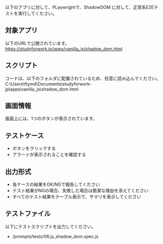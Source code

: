 以下のアプリに対して、PLaywrightで、ShadowDOM に対して、正常系E2Eテストを実行してください。 

## 対象アプリ
以下のURLで公開されています。
https://studyforwork.jp/apps/vanilla_js/shadow_dom.html

## スクリプト
コードは、以下のフォルダに配置されているため、任意に読み込んでください。
C:\Users\ftymd\Documents\studyforwork-jp\apps\vanilla_js\shadow_dom.html

## 画面情報
画面上には、1つのボタンが表示されています。

## テストケース
- ボタンをクリックする
- アラートが表示されることを確認する


## 出力形式 
- 各ケースの結果をOK/NGで報告してください
- テスト結果がNGの場合、失敗した場合は簡潔な理由を添えてください
- すべてのテスト結果をテーブル表示で、サマリを表示してください

## テストファイル
以下にテストスクリプトを出力してください。
- /prompts/tests/06.js_shadow_dom.spec.js
